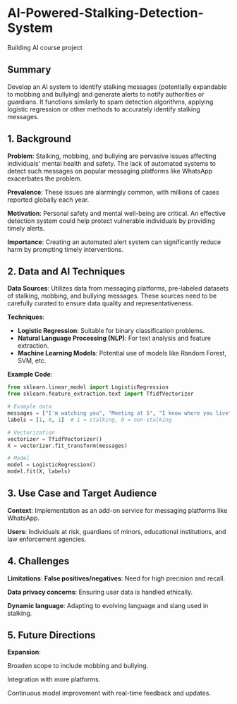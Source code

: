 # AI-Powered-Stalking-Detection-System
Building AI course project

## Summary
Develop an AI system to identify stalking messages (potentially expandable to mobbing and bullying) and generate alerts to notify authorities or guardians. It functions similarly to spam detection algorithms, applying logistic regression or other methods to accurately identify stalking messages.

## 1. Background
**Problem**: Stalking, mobbing, and bullying are pervasive issues affecting individuals' mental health and safety. The lack of automated systems to detect such messages on popular messaging platforms like WhatsApp exacerbates the problem.

**Prevalence**: These issues are alarmingly common, with millions of cases reported globally each year.

**Motivation**: Personal safety and mental well-being are critical. An effective detection system could help protect vulnerable individuals by providing timely alerts.

**Importance**: Creating an automated alert system can significantly reduce harm by prompting timely interventions.

## 2. Data and AI Techniques
**Data Sources**: Utilizes data from messaging platforms, pre-labeled datasets of stalking, mobbing, and bullying messages. These sources need to be carefully curated to ensure data quality and representativeness.

**Techniques**:
- **Logistic Regression**: Suitable for binary classification problems.
- **Natural Language Processing (NLP)**: For text analysis and feature extraction.
- **Machine Learning Models**: Potential use of models like Random Forest, SVM, etc.

**Example Code**:

```python
from sklearn.linear_model import LogisticRegression
from sklearn.feature_extraction.text import TfidfVectorizer

# Example data
messages = ["I'm watching you", "Meeting at 5", "I know where you live"]
labels = [1, 0, 1]  # 1 = stalking, 0 = non-stalking

# Vectorization
vectorizer = TfidfVectorizer()
X = vectorizer.fit_transform(messages)

# Model
model = LogisticRegression()
model.fit(X, labels)
```

## 3. Use Case and Target Audience
**Context**: Implementation as an add-on service for messaging platforms like WhatsApp.

**Users**: Individuals at risk, guardians of minors, educational institutions, and law enforcement agencies.

## 4. Challenges
**Limitations**:
**False positives/negatives**: Need for high precision and recall.

**Data privacy concerns**: Ensuring user data is handled ethically.

**Dynamic language**: Adapting to evolving language and slang used in stalking.

## 5. Future Directions
**Expansion**:

Broaden scope to include mobbing and bullying.

Integration with more platforms.

Continuous model improvement with real-time feedback and updates.
